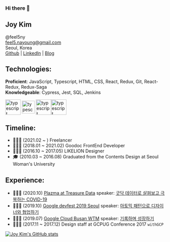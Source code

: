 ### Hi there 👋
## Joy Kim
@feel5ny<br/>
feel5.nayoung@gmail.com<br/>
Seoul, Korea<br/>
[Github](https://github.com/feel5ny) | [LinkedIn](https://www.linkedin.com/in/feel5ny/) | [Blog](https://feel5ny.github.io/)

## Technologies:
**Proficient**: JavaScript, Typescript, HTML, CSS, React, Redux, Git, React- Redux, Redux-Saga<br/>
**Knowledgeable**: Cypress, Jest, SQL, Jenkins
<div style="display:flex;">
  <img src="https://media.giphy.com/media/ln7z2eWriiQAllfVcn/giphy.gif" alt="typescript" width="48px" />
  <img src="https://upload.wikimedia.org/wikipedia/commons/4/4c/Typescript_logo_2020.svg" alt="typescript" width="40px" style="padding:4px"/>
  <img src="https://media.giphy.com/media/eNAsjO55tPbgaor7ma/giphy.gif" alt="typescript" width="48px" />
  <img src="https://media.giphy.com/media/IdyAQJVN2kVPNUrojM/giphy.gif" alt="typescript" width="48px" />
</div>

## Timeline:
- 👩🏻‍💻 (2021.02 ~ ) Freelancer
- 👩🏻‍💻 (2018.01 ~ 2021.02) Goodoc FrontEnd Developer
- 👩🏻‍🎨 (2016.10 ~ 2017.05) LIKELION Designer
- 🎓 (2010.03 ~ 2016.08) Graduated from the Contents Design at Seoul Woman's University

## Experience:
- 👩🏻‍💻 (2020.10) [Plazma at Treasure Data](https://plazma.red/ko/event-plazma-korea/) speaker: [굿닥 데이터로 살펴보고 극복하는 COVID-19
](https://www.treasuredata.com/ko/plazma13-korea/)
- 👩🏻‍💻 (2019.10) [Google devfest 2019 Seoul](https://festa.io/events/559) speaker: [아토믹 패턴으로 디자이너와 협업하기](https://speakerdeck.com/feel5ny/atomig-paeteoneuro-dijaineowa-hyeobeobhagi)
- 👩🏻‍💻 (2019.07) [Google Cloud Busan WTM](https://festa.io/events/370) speaker: [기록하며 성장하기](https://speakerdeck.com/feel5ny/giroghamyeo-seongjanghagi)
- 👩🏻‍🎨 (2017.11 ~ 2017.12) Design staff at GCPUG Conference 2017 `withGCP`


[![Joy Kim's GitHub stats](https://github-readme-stats.vercel.app/api?username=feel5ny&show_icons=true&theme=material-palenight)](https://github.com/anuraghazra/github-readme-stats)

<!--
**feel5ny/feel5ny** is a ✨ _special_ ✨ repository because its `README.md` (this file) appears on your GitHub profile.

Here are some ideas to get you started:

- 🔭 I’m currently working on ...
- 🌱 I’m currently learning ...
- 👯 I’m looking to collaborate on ...
- 🤔 I’m looking for help with ...
- 💬 Ask me about ...
- 📫 How to reach me: ...
- 😄 Pronouns: ...
- ⚡ Fun fact: ...
-->
